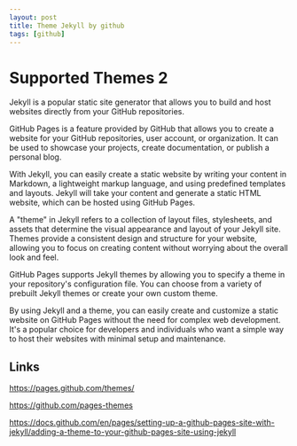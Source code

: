```yaml
---
layout: post
title: Theme Jekyll by github 
tags: [github]
---
```


# Supported Themes 2

Jekyll is a popular static site generator that allows you to build and host websites directly from your GitHub repositories.

GitHub Pages is a feature provided by GitHub that allows you to create a website for your GitHub repositories, user account, or organization. It can be used to showcase your projects, create documentation, or publish a personal blog.

With Jekyll, you can easily create a static website by writing your content in Markdown, a lightweight markup language, and using predefined templates and layouts. Jekyll will take your content and generate a static HTML website, which can be hosted using GitHub Pages.

A "theme" in Jekyll refers to a collection of layout files, stylesheets, and assets that determine the visual appearance and layout of your Jekyll site. Themes provide a consistent design and structure for your website, allowing you to focus on creating content without worrying about the overall look and feel.

GitHub Pages supports Jekyll themes by allowing you to specify a theme in your repository's configuration file. You can choose from a variety of prebuilt Jekyll themes or create your own custom theme.

By using Jekyll and a theme, you can easily create and customize a static website on GitHub Pages without the need for complex web development. It's a popular choice for developers and individuals who want a simple way to host their websites with minimal setup and maintenance.

## Links 

<https://pages.github.com/themes/>

<https://github.com/pages-themes>

<https://docs.github.com/en/pages/setting-up-a-github-pages-site-with-jekyll/adding-a-theme-to-your-github-pages-site-using-jekyll>
